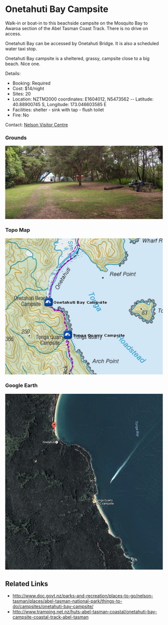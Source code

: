 # Onetahuti Bay Campsite

Walk-in or boat-in to this beachside campsite on the Mosquito Bay to Awaroa section of the Abel Tasman Coast Track. There is no drive on access.

Onetahuti Bay can be accessed by Onetahuti Bridge. It is also a scheduled water taxi stop.

Onetahuti Bay campsite is a sheltered, grassy, campsite close to a big beach. Nice one.

Details:
* Booking: Required
* Cost: $14/night
* Sites: 20
* Location: NZTM2000 coordinates: E1604012, N5473562 -- Latitude: 40.88900745 S, Longitude: 173.046603585 E
* Facilities: shelter - sink with tap - flush toilet
* Fire: No

Contact: [Nelson Visitor Centre](contacts.md#nelson-visitor-centre)

### Grounds
![Grounds](assets/onetahuti-bay-campsite-grounds.jpg)

### Topo Map
![Topo Map](assets/onetahuti-bay-campsite-topo-map.jpg)

### Google Earth
![Google Earth](assets/onetahuti-bay-campsite-google-earth-map.jpg)

## Related Links
* http://www.doc.govt.nz/parks-and-recreation/places-to-go/nelson-tasman/places/abel-tasman-national-park/things-to-do/campsites/onetahuti-bay-campsite/
* http://www.tramping.net.nz/huts-abel-tasman-coastal/onetahuti-bay-campsite-coastal-track-abel-tasman
